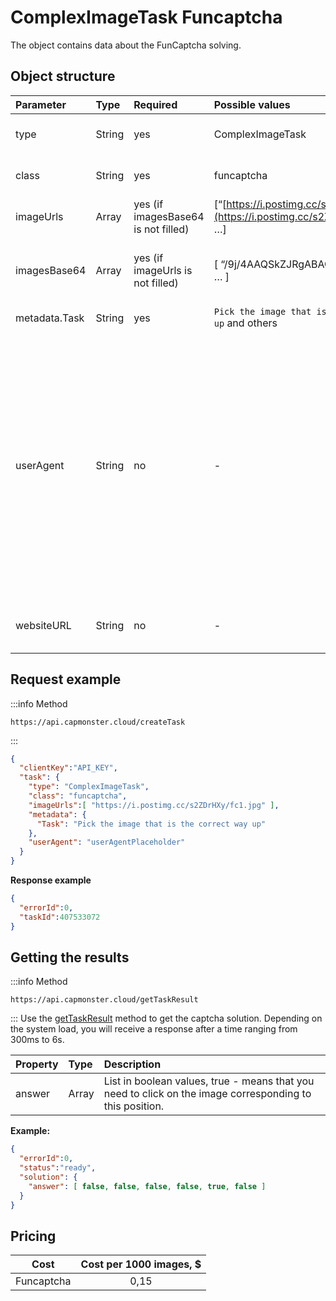 ﻿---
sidebar_position: 9
sidebar_label: ComplexImageTask Funcaptcha
draft: true
---

# ComplexImageTask Funcaptcha
The object contains data about the FunCaptcha solving.

## Object structure

|**Parameter**|**Type**|**Required**|**Possible values**|**Description**|
| :- | :- | :- | :- | :- |
|type|String|yes|ComplexImageTask|Specifies the type of task object.|
|class|String|yes|funcaptcha|Specifies the class of task object.|
|imageUrls|Array|yes (if imagesBase64 is not filled)|[“[https://i.postimg.cc/s2ZDrHXy/fc1.jpg](https://i.postimg.cc/s2ZDrHXy/fc1.jpg)”, …]|[Single image](https://i.postimg.cc/s2ZDrHXy/fc1.jpg) (in an array).|
|imagesBase64|Array|yes (if imageUrls is not filled)|[ “/9j/4AAQSkZJRgABAQEAAAAAAAD…”, … ]|[Single image](https://i.postimg.cc/s2ZDrHXy/fc1.jpg) in base64 format (in an array).|
|metadata.Task|String|yes|`Pick the image that is the correct way up` and others|Task text (<u>in English</u>).|
|userAgent|String|no|-|The browser User Agent used when uploading images if links were passed to imageUrls. You should use a modern browser signature or Google will return an error asking you to update your browser.|
|websiteURL|String|no|-|URL of the page where the captcha is solved.|

## Request example
:::info Method
```http
https://api.capmonster.cloud/createTask
```
:::

```json
{
  "clientKey":"API_KEY",
  "task": {
    "type": "ComplexImageTask",
    "class": "funcaptcha",
    "imageUrls":[ "https://i.postimg.cc/s2ZDrHXy/fc1.jpg" ],
    "metadata": {
      "Task": "Pick the image that is the correct way up"
    },
    "userAgent": "userAgentPlaceholder"
  }
}
```

**Response example**
```json
{
  "errorId":0,
  "taskId":407533072
}
```

## Getting the results
:::info Method
```http
https://api.capmonster.cloud/getTaskResult
```
:::
Use the [getTaskResult](../api/methods/get-task-result.md) method to get the captcha solution. Depending on the system load, you will receive a response after a time ranging from 300ms to 6s.

|**Property**|**Type**|**Description**|
| :- | :- | :- |
|answer|Array|List in boolean values, true - means that you need to click on the image corresponding to this position.|

**Example:**
```json
{
  "errorId":0,
  "status":"ready",
  "solution": {
    "answer": [ false, false, false, false, true, false ]
  }
}
```

## Pricing

|**Cost**|**Cost per 1000 images, $**|
| :-: | :-: |
|Funcaptcha|0,15|

